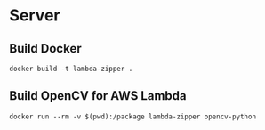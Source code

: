 # Server

## Build Docker

`docker build -t lambda-zipper .`

## Build OpenCV for AWS Lambda

`docker run --rm -v $(pwd):/package lambda-zipper opencv-python`
